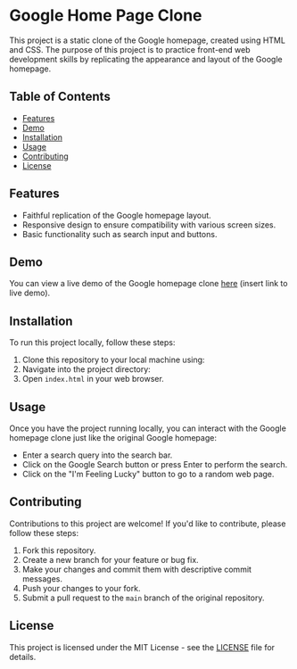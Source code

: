 # Google Home Page Clone

This project is a static clone of the Google homepage, created using HTML and CSS. The purpose of this project is to practice front-end web development skills by replicating the appearance and layout of the Google homepage.

## Table of Contents

- [Features](#features)
- [Demo](#demo)
- [Installation](#installation)
- [Usage](#usage)
- [Contributing](#contributing)
- [License](#license)

## Features

- Faithful replication of the Google homepage layout.
- Responsive design to ensure compatibility with various screen sizes.
- Basic functionality such as search input and buttons.

## Demo

You can view a live demo of the Google homepage clone [here](#) (insert link to live demo).

## Installation

To run this project locally, follow these steps:

1. Clone this repository to your local machine using:
2. Navigate into the project directory:
3. Open `index.html` in your web browser.

## Usage

Once you have the project running locally, you can interact with the Google homepage clone just like the original Google homepage:

- Enter a search query into the search bar.
- Click on the Google Search button or press Enter to perform the search.
- Click on the "I'm Feeling Lucky" button to go to a random web page.

## Contributing

Contributions to this project are welcome! If you'd like to contribute, please follow these steps:

1. Fork this repository.
2. Create a new branch for your feature or bug fix.
3. Make your changes and commit them with descriptive commit messages.
4. Push your changes to your fork.
5. Submit a pull request to the `main` branch of the original repository.

## License

This project is licensed under the MIT License - see the [LICENSE](LICENSE) file for details.
